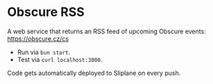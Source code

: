 # Obscure RSS

A web service that returns an RSS feed of upcoming Obscure events:
https://obscure.cz/cs

- Run via `bun start`.
- Test via `curl localhost:3000`.

Code gets automatically deployed to Sliplane on every push.
